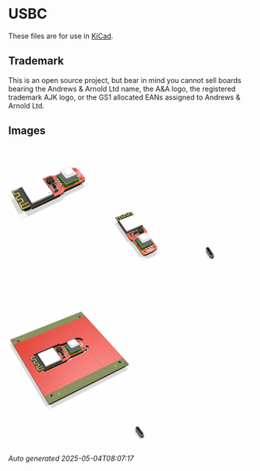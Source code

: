 # USBC

These files are for use in [KiCad](https://www.kicad.org).

## Trademark

This is an open source project, but bear in mind you cannot sell boards bearing the Andrews & Arnold Ltd name, the A&A logo, the registered trademark AJK logo, or the GS1 allocated EANs assigned to Andrews & Arnold Ltd.

## Images

<img src='USBC.png' width=32%><img src='USBC-90.png' width=32%><img src='USBC-bottom.png' width=32%>
<img src='USBC-panel.png' width=49%><img src='USBC-panel-bottom.png' width=49%>

*Auto generated 2025-05-04T08:07:17*
